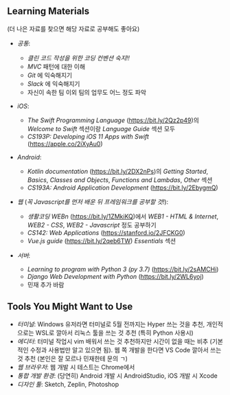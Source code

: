 ## Learning Materials
(더 나은 자료를 찾으면 해당 자료로 공부해도 좋아요)
- *공통*:
  - *클린 코드 작성을 위한 코딩 컨벤션 숙지!!*
  - _MVC_ 패턴에 대한 이해
  - _Git_ 에 익숙해지기
  - _Slack_ 에 익숙해지기
  - 자신이 속한 팀 이외 팀의 업무도 어느 정도 파악

- *iOS*:
  - _The Swift Programming Language_ (https://bit.ly/2Qz2p49)의 _Welcome to Swift_ 섹션이랑 _Language Guide_ 섹션 모두
  - _CS193P: Developing iOS 11 Apps with Swift_ (https://apple.co/2iXyAu0)

- *Android*:
  - _Kotlin documentation_ (https://bit.ly/2DX2nPs)의 _Getting Started_, _Basics_, _Classes and Objects_, _Functions and Lambdas_, _Other_ 섹션
  - _CS193A: Android Application Development_ (https://bit.ly/2EbygmQ)

- *웹* (_꼭 Javascript를 먼저 배운 뒤 프레임워크를 공부할 것!_):
  - _생활코딩 WEBn_ (https://bit.ly/1ZMkiKQ)에서 _WEB1 - HTML & Internet_, _WEB2 - CSS_, _WEB2 - Javascript_ 정도 공부하기
  - _CS142: Web Applications_ (https://stanford.io/2JFCKG0)
  - _Vue.js guide_ (https://bit.ly/2qeb6TW) _Essentials_ 섹션

- *서버*:
  - _Learning to program with Python 3 (py 3.7)_ (https://bit.ly/2sAMCHi)
  - _Django Web Development with Python_ (https://bit.ly/2WL6yoj)
  - 민재 추가 바람

## Tools You Might Want to Use
- *터미널*: Windows 유저라면 터미널로 5월 전까지는 Hyper 쓰는 것을 추천, 개인적으로는 WSL로 깔아서 리눅스 툴을 쓰는 것 추천 (특히 Python 사용시)
- *에디터*: 터미널 작업시 vim 배워서 쓰는 것 추천하지만 시간이 없을 때는 비추 (기본적인 수정과 사용법만 알고 있으면 됨). 웹 쪽 개발을 한다면 VS Code 깔아서 쓰는 것 추천 (본인은 잘 모르나 민재한테 문의 ㄱ)
- *웹 브라우저*: 웹 개발 시 테스트는 Chrome에서
- *통합 개발 환경*: (당연히) Android 개발 시 AndroidStudio, iOS 개발 시 Xcode
- *디자인 툴*: Sketch, Zeplin, Photoshop

